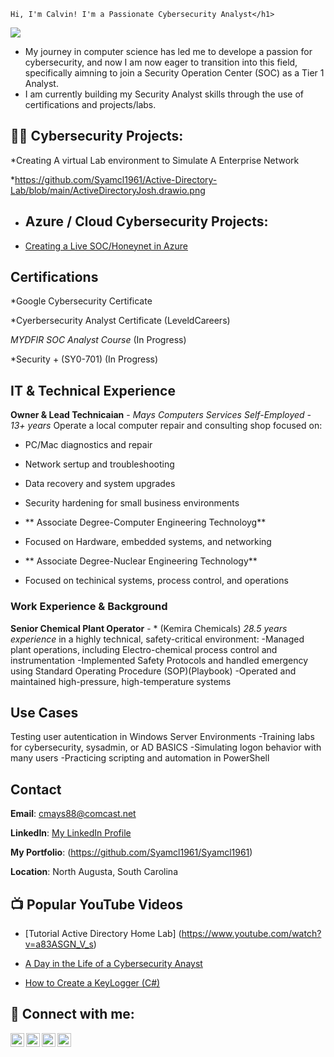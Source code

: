    Hi, I'm Calvin! I'm a Passionate Cybersecurity Analyst</h1>
<a href="https://linkedin.com"><img src="https://img.shields.io/badge/-LinkedIn-0072b1?&style=for-the-badge&logo=linkedin&logoColor=white" /></a>




* My journey in computer science has led me to develope a passion for cybersecurity, and now I am now eager to transition into this field, specifically aimning to join a Security Operation Center (SOC) as a Tier 1 Analyst.
* I am currently building my Security Analyst skills through the use of certifications and projects/labs.






<h2>👨‍💻  Cybersecurity Projects:</h2>
*Creating A virtual Lab environment to Simulate A Enterprise Network





*https://github.com/Syamcl1961/Active-Directory-Lab/blob/main/ActiveDirectoryJosh.drawio.png




* <h2> Azure / Cloud Cybersecurity Projects:</h2>
* [Creating a Live SOC/Honeynet in Azure](https://github.com/Syamcl1961/Azure-SOC-Honeynet)
  
 

  




<h2> Certifications</h2>

 *Google Cybersecurity Certificate

 *Cyerbersecurity Analyst Certificate (LeveldCareers)

 *MYDFIR SOC Analyst Course* (In Progress)

 *Security + (SY0-701) (In Progress)





## IT & Technical Experience

**Owner & Lead Technicaian** - *Mays Computers Services*
*Self-Employed - 13+ years*
Operate a local computer repair and consulting shop focused on:
- PC/Mac diagnostics and repair
- Network sertup and troubleshooting
- Data recovery and system upgrades
- Security hardening for small business environments

- ** Associate Degree-Computer Engineering Technoloyg**
- Focused on Hardware, embedded systems, and networking
- ** Associate Degree-Nuclear Engineering Technology**
- Focused on techinical systems, process control, and operations


### Work Experience & Background

**Senior Chemical Plant Operator** - * (Kemira Chemicals)
*28.5 years experience* in a highly technical, safety-critical environment:
-Managed plant operations, including Electro-chemical process control and instrumentation
-Implemented Safety Protocols and handled emergency using Standard Operating Procedure (SOP)(Playbook)
-Operated and maintained high-pressure, high-temperature systems

## Use Cases
Testing user autentication in Windows Server Environments
-Training labs for cybersecurity, sysadmin, or AD BASICS
-Simulating logon behavior with many users
-Practicing scripting and automation in PowerShell


## Contact
**Email**: cmays88@comcast.net

**LinkedIn**: [My LinkedIn Profile](https://www.linkedin.com/in/yourprofile)


**My Portfolio**: (https://github.com/Syamcl1961/Syamcl1961)


**Location**: North Augusta, South Carolina








 
<h2>📺 Popular YouTube Videos</h2>

* [Tutorial Active Directory Home Lab] (https://www.youtube.com/watch?v=a83ASGN_V_s)



* [A Day in the Life of a Cybersecurity Anayst](https://www.youtube.com/watch?v=uHy3oM7NnoU)
* [How to Create a KeyLogger (C#)](https://www.youtube.com/watch?v=N-L9hklSlNk)


<h2> 🤳 Connect with me:</h2>

[<img align="left" alt="CalvinMays | YouTube" width="22px" src="https://cdn.jsdelivr.net/npm/simple-icons@v3/icons/youtube.svg" />][youtube]
[<img align="left" alt="CalvinMays | Twitter" width="22px" src="https://cdn.jsdelivr.net/npm/simple-icons@v3/icons/twitter.svg" />][twitter]
[<img align="left" alt="CalvinMays | LinkedIn" width="22px" src="https://cdn.jsdelivr.net/npm/simple-icons@v3/icons/linkedin.svg" />][linkedin]
[<img align="left" alt="CalvinMays | Instagram" width="22px" src="https://cdn.jsdelivr.net/npm/simple-icons@v3/icons/instagram.svg" />][instagram]

[twitter]: https://twitter.com/calvinmays
[youtube]: https://www.youtube.com/c/calvinmays
[instagram]: https://www.instagram.com/calvinmays/
[linkedin]: https://linkedin.com/in/calvinmays

